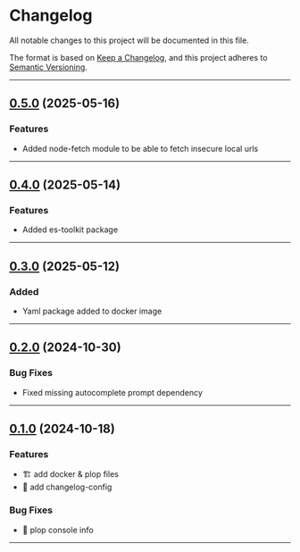 <!--- BEGIN HEADER -->
# Changelog

All notable changes to this project will be documented in this file.

The format is based on [Keep a Changelog](https://keepachangelog.com/en/1.0.0/),
and this project adheres to [Semantic Versioning](https://semver.org/spec/v2.0.0.html).

---
<!--- END HEADER -->

## [0.5.0](https://github.com/justcoded/dockerize-plop-js/compare/v0.4.0...v0.5.0) (2025-05-16)
### Features

* Added node-fetch module to be able to fetch insecure local urls


---

## [0.4.0](https://github.com/justcoded/dockerize-plop-js/compare/v0.3.0...v0.4.0) (2025-05-14)
### Features

* Added es-toolkit package


---

## [0.3.0](https://github.com/justcoded/dockerize-plop-js/compare/v0.2.0...v0.3.0) (2025-05-12)

### Added

* Yaml package added to docker image

---

## [0.2.0](https://github.com/justcoded/dockerize-plop-js/compare/v0.1.0...v0.2.0) (2024-10-30)
### Bug Fixes

* Fixed missing autocomplete prompt dependency


---

## [0.1.0](https://github.com/justcoded/dockerize-plop-js/compare/c11fb61e0409ea1d33490caa0d420a7768bd1286...v1.0.0) (2024-10-18)
### Features

* :building_construction: add docker & plop files
* :memo: add changelog-config

### Bug Fixes

* :memo: plop console info


---

